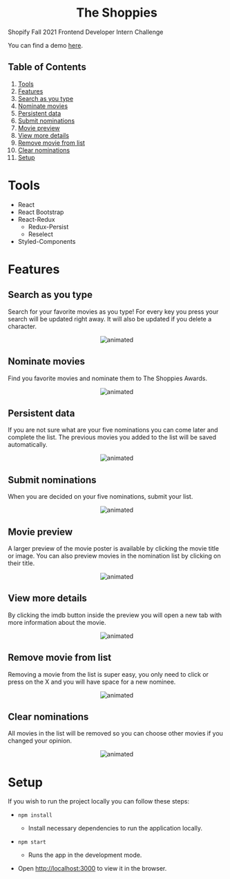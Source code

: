 <h1 align="center"> The Shoppies </h1>

Shopify Fall 2021 Frontend Developer Intern Challenge

You can find a demo [here](https://therealshoppies.netlify.app/).
## Table of Contents

1. [Tools](#Tools)
2. [Features](#Features)
  1. [Search as you type](#search-as-you-type)
  2. [Nominate movies](#nominate-movies)
  3. [Persistent data](#persistent-data)
  4. [Submit nominations](#submit-nominations)
  5. [Movie preview](#movie-preview)
  6. [View more details](#view-more-details)
  7. [Remove movie from list](#remove-movie-from-list)
  8. [Clear nominations](#clear-nominations)
3. [Setup](#Setup)
# Tools

+ React
+ React Bootstrap
+ React-Redux
    - Redux-Persist
    - Reselect
+ Styled-Components
# Features
## Search as you type

Search for your favorite movies as you type! For every key you press your search will be updated right away. It will also be updated if you delete a character.

<p align="center">
  <img src="./readme-content/search-movies.gif" alt="animated" />
</p>

## Nominate movies

Find you favorite movies and nominate them to The Shoppies Awards.

<p align="center">
  <img src="./readme-content/adding-movies.gif" alt="animated" />
</p>

## Persistent data

If you are not sure what are your five nominations you can come later and complete the list. The previous movies you added to the list will be saved automatically.

<p align="center">
  <img src="./readme-content/persistent-data.gif" alt="animated" />
</p>

## Submit nominations

When you are decided on your five nominations, submit your list.

<p align="center">
  <img src="./readme-content/submit-list.gif" alt="animated" />
</p>

## Movie preview

A larger preview of the movie poster is available by clicking the movie title or image. You can also preview movies in the nomination list by clicking on their title.

<p align="center">
  <img src="./readme-content/preview-movie.gif" alt="animated" />
</p>

## View more details

By clicking the imdb button inside the preview you will open a new tab with more information about the movie.

<p align="center">
  <img src="./readme-content/view-more.gif" alt="animated" />
</p>

## Remove movie from list

Removing a movie from the list is super easy, you only need to click or press on the X and you will have space for a new nominee.

<p align="center">
  <img src="./readme-content/remove-from-list.gif" alt="animated" />
</p>

## Clear nominations

All movies in the list will be removed so you can choose other movies if you changed your opinion.

<p align="center">
  <img src="./readme-content/clear-list.gif" alt="animated" />
</p>

# Setup

If you wish to run the project locally you can follow these steps:

+ `npm install`
  - Install necessary dependencies to run the application locally.
+ `npm start`

  - Runs the app in the development mode.
+ Open [http://localhost:3000](http://localhost:3000) to view it in the browser.